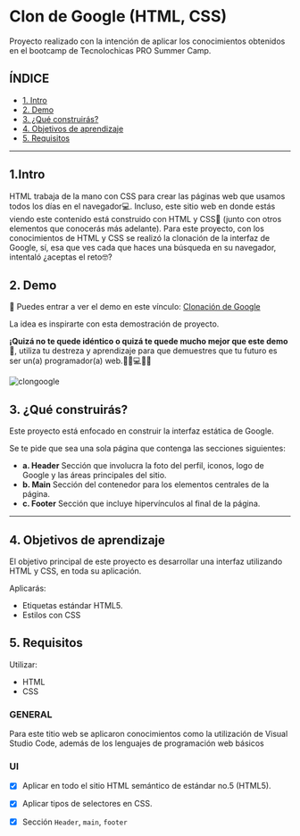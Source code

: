 # Clon de Google (HTML, CSS)

Proyecto realizado con la intención de aplicar los conocimientos obtenidos en el bootcamp de Tecnolochicas PRO Summer Camp.



## ÍNDICE

* [1. Intro](https://github.com/Gisellrom/clon-google/tree/main#1.intro)
* [2. Demo](https://github.com/Gisellrom/clon-google/tree/main#2.-demo)
* [3. ¿Qué construirás?](https://github.com/Gisellrom/clon-google/tree/main#3.-¿Qué-construirás?)
* [4. Objetivos de aprendizaje](https://github.com/Gisellrom/clon-google/tree/main#4.-objetivos-de-aprendizaje)
* [5. Requisitos](https://github.com/Gisellrom/clon-de-google/tree/main#5.-requisitos)

****

## 1.Intro

HTML trabaja de la mano con CSS para crear las páginas web que usamos todos los días en el navegador💻. Incluso, este sitio web en donde estás viendo este contenido está construido con HTML y CSS🤯 (junto con otros elementos que conocerás más adelante). Para este proyecto, con los conocimientos de HTML y CSS se realizó la clonación de la interfaz de Google, sí, esa que ves cada que haces una búsqueda en su navegador, intentaló ¿aceptas el reto🤓?

## 2. Demo
 :stars: Puedes entrar a ver el demo en este vínculo: [Clonación de Google](https://gisellrom.github.io/clon-google/)

La idea es inspirarte con esta demostración de proyecto. 

**¡Quizá no te quede idéntico o quizá te quede mucho mejor que este demo🤩**, utiliza tu destreza y aprendizaje para que demuestres que tu futuro es ser un(a) programador(a) web.👩🏻💻👦🏻

![clongoogle](https://github.com/Gisellrom/clon-google/assets/100894396/43176d96-f48f-4f0f-889d-bcb40055adee)



## 3. ¿Qué construirás?

Este proyecto está enfocado en construir la interfaz estática de Google.

Se te pide que sea una sola página que contenga las secciones siguientes:
  - **a. Header**
    Sección que involucra la foto del perfil, iconos, logo de Google y las áreas principales del sitio.
  - **b. Main**
    Sección del contenedor para los elementos centrales de la página. 
  - **c. Footer**
    Sección que incluye hipervínculos al final de la página.

****

## 4. Objetivos de aprendizaje

El objetivo principal de este proyecto es desarrollar una interfaz utilizando HTML y CSS, en toda su aplicación.

Aplicarás:

- Etiquetas estándar HTML5.
- Estilos con CSS


## 5. Requisitos
Utilizar:
- HTML
- CSS

### GENERAL

Para este titio web se aplicaron conocimientos como la utilización de Visual Studio Code, además de los lenguajes de programación web básicos

### UI
- [X] Aplicar en todo el sitio HTML semántico de estándar no.5 (HTML5).
- [X] Aplicar tipos de selectores en CSS.
- [X] Sección `Header`, `main`, `footer`

